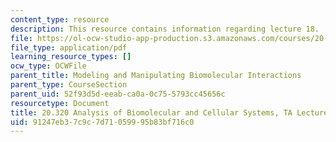 ```yaml
---
content_type: resource
description: This resource contains information regarding lecture 18.
file: https://ol-ocw-studio-app-production.s3.amazonaws.com/courses/20-320-analysis-of-biomolecular-and-cellular-systems-fall-2012/91247eb37c9c7d71059995b83bf716c0_MIT20_320F12_Lecture18.pdf
file_type: application/pdf
learning_resource_types: []
ocw_type: OCWFile
parent_title: Modeling and Manipulating Biomolecular Interactions
parent_type: CourseSection
parent_uid: 52f93d5d-eeab-ca0a-0c75-5793cc45656c
resourcetype: Document
title: 20.320 Analysis of Biomolecular and Cellular Systems, TA Lecture Note 18
uid: 91247eb3-7c9c-7d71-0599-95b83bf716c0
---
```

